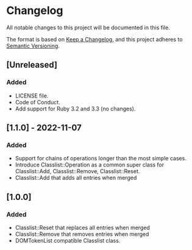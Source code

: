 # Changelog

All notable changes to this project will be documented in this file.

The format is based on [Keep a Changelog](https://keepachangelog.com/en/1.0.0/),
and this project adheres to [Semantic Versioning](https://semver.org/spec/v2.0.0.html).

## [Unreleased]

### Added

- LICENSE file.
- Code of Conduct.
- Add support for Ruby 3.2 and 3.3 (no changes).

## [1.1.0] - 2022-11-07

### Added

- Support for chains of operations longer than the most simple cases.
- Introduce Classlist::Operation as a common super class for Classlist::Add, Classlist::Remove, Classlist::Reset.
- Classlist::Add that adds all entries when merged

## [1.0.0]

### Added

- Classlist::Reset that replaces all entries when merged
- Classlist::Remove that removes entries when merged
- DOMTokenList compatible Classlist class.

